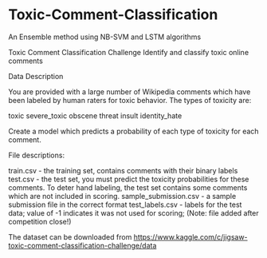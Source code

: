 # Toxic-Comment-Classification
An Ensemble method using NB-SVM and LSTM algorithms

Toxic Comment Classification Challenge
Identify and classify toxic online comments

Data Description

You are provided with a large number of Wikipedia comments which have been labeled by human raters for toxic behavior. The types of toxicity are:

toxic
severe_toxic
obscene
threat
insult
identity_hate

Create a model which predicts a probability of each type of toxicity for each comment.

File descriptions:

train.csv - the training set, contains comments with their binary labels
test.csv - the test set, you must predict the toxicity probabilities for these comments. To deter hand labeling, the test set contains some comments which are not included in scoring.
sample_submission.csv - a sample submission file in the correct format
test_labels.csv - labels for the test data; value of -1 indicates it was not used for scoring; (Note: file added after competition close!)

The dataset can be downloaded from https://www.kaggle.com/c/jigsaw-toxic-comment-classification-challenge/data
